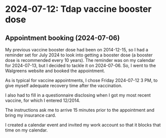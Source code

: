 # 2024-07-12: Tdap vaccine booster dose

## Appointment booking (2024-07-06)

My previous vaccine booster dose had been on 2014-12-15, so I had a
reminder set for July 2024 to look into getting a booster dose (a
booster dose is recommended every 10 years). The reminder was on my
calendar for 2024-07-13, but I decided to tackle it on 2024-07-06. So,
I went to the Walgreens website and booked the appointment.

As is typical for vaccine appointments, I chose Friday 2024-07-12 3
PM, to give myself adequate recovery time after the vaccination.

I also had to fill in a questionnaire disclosing when I got my most
recent vaccine, for which I entered 12/2014.

The instructions ask me to arrive 15 minutes prior to the appointment
and bring my insurance card.

I created a calendar event and invited my work account so that it
blocks that time on my calendar.
